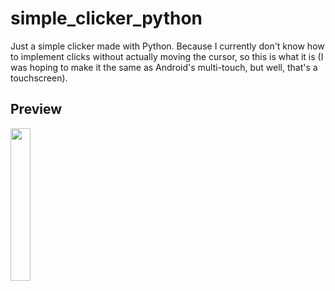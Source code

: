 # simple_clicker_python
Just a simple clicker made with Python.
Because I currently don't know how to implement clicks without actually moving the cursor,
so this is what it is (I was hoping to make it the same as Android's multi-touch, but well, that's a touchscreen).

## Preview

<img src="https://github.com/danuhadi-w/simple_clicker_python/assets/131933367/2a99d30a-8449-4e18-a27c-a711b2020c16" width="25%" height="25%">

